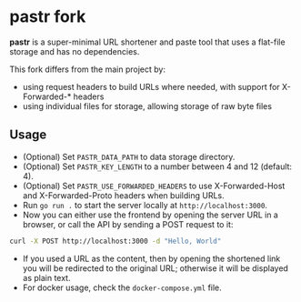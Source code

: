# pastr fork

**pastr** is a super-minimal URL shortener and paste tool that uses a flat-file storage and has no dependencies.

This fork differs from the main project by:
* using request headers to build URLs where needed, with support for X-Forwarded-* headers
* using individual files for storage, allowing storage of raw byte files

## Usage

- (Optional) Set `PASTR_DATA_PATH` to data storage directory.
- (Optional) Set `PASTR_KEY_LENGTH` to a number between 4 and 12 (default: 4).
- (Optional) Set `PASTR_USE_FORWARDED_HEADERS` to use X-Forwarded-Host and X-Forwarded-Proto headers when building URLs.
- Run `go run .` to start the server locally at `http://localhost:3000`.
- Now you can either use the frontend by opening the server URL in a browser, or call the API by sending a POST request to it:

```sh
curl -X POST http://localhost:3000 -d "Hello, World"
```

- If you used a URL as the content, then by opening the shortened link you will be redirected to the original URL; otherwise it will be displayed as plain text.
- For docker usage, check the `docker-compose.yml` file.

